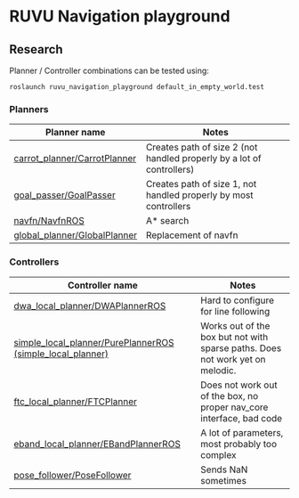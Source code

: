 # RUVU Navigation playground

## Research

Planner / Controller combinations can be tested using:

````
roslaunch ruvu_navigation_playground default_in_empty_world.test
````

### Planners

| Planner name | Notes |
|-----------------|-------|
| [carrot_planner/CarrotPlanner](http://wiki.ros.org/carrot_planner) | Creates path of size 2 (not handled properly by a lot of controllers) |
| [goal_passer/GoalPasser](https://github.com/ros-planning/navigation_experimental/tree/hydro-devel/goal_passer) | Creates path of size 1, not handled properly by most controllers |
| [navfn/NavfnROS](http://wiki.ros.org/navfn) | A* search |
| [global_planner/GlobalPlanner](http://wiki.ros.org/global_planner) | Replacement of navfn |

### Controllers

| Controller name | Notes |
|-----------------|-------|
| [dwa_local_planner/DWAPlannerROS](http://wiki.ros.org/dwa_local_planner) | Hard to configure for line following |
| [simple_local_planner/PurePlannerROS (simple_local_planner)](https://github.com/robotics-upo/upo_robot_navigation/tree/master/simple_local_planner) | Works out of the box but not with sparse paths. Does not work yet on melodic. |
| [ftc_local_planner/FTCPlanner](http://wiki.ros.org/asr_ftc_local_planner)| Does not work out of the box, no proper nav_core interface, bad code |
| [eband_local_planner/EBandPlannerROS](http://wiki.ros.org/eband_local_planner) | A lot of parameters, most probably too complex |
| [pose_follower/PoseFollower](https://github.com/ros-planning/navigation_experimental/tree/hydro-devel/pose_follower) | Sends NaN sometimes |
